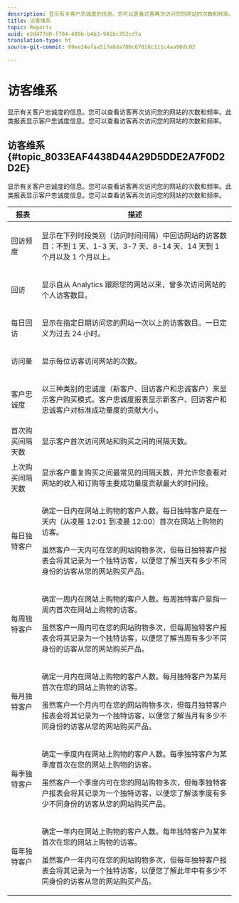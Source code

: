 ```yaml
---
description: 显示有关客户忠诚度的信息。您可以查看访客再次访问您的网站的次数和频率。此类报表显示客户忠诚度信息。您可以查看访客再次访问您的网站的次数和频率。
title: 访客维系
topic: Reports
uuid: e2d477d0-f704-489b-b4b3-941bc352cd7a
translation-type: ht
source-git-commit: 99ee24efaa517e8da700c67818c111c4aa90dc02

---
```



# 访客维系

显示有关客户忠诚度的信息。您可以查看访客再次访问您的网站的次数和频率。此类报表显示客户忠诚度信息。您可以查看访客再次访问您的网站的次数和频率。

## 访客维系 {#topic_8033EAF4438D44A29D5DDE2A7F0D2D2E}

显示有关客户忠诚度的信息。您可以查看访客再次访问您的网站的次数和频率。此类报表显示客户忠诚度信息。您可以查看访客再次访问您的网站的次数和频率。

<table id="table_486948EB47664B90BDF9915314B572B0"> 
 <thead> 
  <tr> 
   <th colname="col1" class="entry"> 报表 </th> 
   <th colname="col2" class="entry"> 描述 </th> 
  </tr> 
 </thead>
 <tbody> 
  <tr> 
   <td colname="col1"> 回访频度 </td> 
   <td colname="col2"> <p>显示在下列时段类别（访问时间间隔）中回访网站的访客数目：不到 1 天、1-3 天、3-7 天、8-14 天、14 天到 1 个月以及 1 个月以上。 </p> </td> 
  </tr> 
  <tr> 
   <td colname="col1"> 回访 </td> 
   <td colname="col2"> <p>显示自从 Analytics 跟踪您的网站以来，曾多次访问网站的个人访客数目。 </p> </td> 
  </tr> 
  <tr> 
   <td colname="col1"> 每日回访 </td> 
   <td colname="col2"> <p>显示在指定日期访问您的网站一次以上的访客数目。一日定义为过去 24 小时。 </p> </td> 
  </tr> 
  <tr> 
   <td colname="col1"> 访问量 </td> 
   <td colname="col2"> <p>显示每位访客访问网站的次数。 </p> </td> 
  </tr> 
  <tr> 
   <td colname="col1"> 客户忠诚度 </td> 
   <td colname="col2"> <p>以三种类别的忠诚度（新客户、回访客户和忠诚客户）来显示客户购买模式。<span class="wintitle">客户忠诚度</span>报表显示新客户、回访客户和忠诚客户对标准成功量度的贡献大小。 </p> </td> 
  </tr> 
  <tr> 
   <td colname="col1"> 首次购买间隔天数 </td> 
   <td colname="col2"> <p>显示客户首次访问网站和购买之间的间隔天数。 </p> </td> 
  </tr> 
  <tr> 
   <td colname="col1"> 上次购买间隔天数 </td> 
   <td colname="col2"> <p>显示客户重复购买之间最常见的间隔天数，并允许您查看对网站的收入和订购等主要成功量度贡献最大的时间段。 </p> </td> 
  </tr> 
  <tr> 
   <td colname="col1"> 每日独特客户 </td> 
   <td colname="col2"> <p>确定一日内在网站上购物的客户人数。每日独特客户是在一天内（从凌晨 12:01 到凌晨 12:00）首次在网站上购物的访客。 </p> <p>虽然客户一天内可在您的网站购物多次，但<span class="wintitle">每日独特客户</span>报表会将其记录为一个独特访客，以便您了解当天有多少不同身份的访客从您的网站购买产品。 </p> </td> 
  </tr> 
  <tr> 
   <td colname="col1"> 每周独特客户 </td> 
   <td colname="col2"> <p>确定一周内在网站上购物的客户人数。每周独特客户是指一周内首次在网站上购物的访客。 </p> <p>虽然客户一周内可在您的网站购物多次，但<span class="wintitle">每周独特客户</span>报表会将其记录为一个独特访客，以便您了解当周有多少不同身份的访客从您的网站购买产品。 </p> </td> 
  </tr> 
  <tr> 
   <td colname="col1"> 每月独特客户 </td> 
   <td colname="col2"> <p>确定一月内在网站上购物的客户人数。每月独特客户为某月首次在您的网站上购物的访客。 </p> <p>虽然客户一个月内可在您的网站购物多次，但<span class="wintitle">每月独特客户</span>报表会将其记录为一个独特访客，以便您了解当月有多少不同身份的访客从您的网站购买产品。 </p> </td> 
  </tr> 
  <tr> 
   <td colname="col1"> 每季独特客户 </td> 
   <td colname="col2"> <p>确定一季度内在网站上购物的客户人数。每季独特客户为某季度首次在您的网站上购物的访客。 </p> <p>虽然客户一个季度内可在您的网站购物多次，但<span class="wintitle">每季独特客户</span>报表会将其记录为一个独特访客，以便您了解该季度有多少不同身份的访客从您的网站购买产品。 </p> </td> 
  </tr> 
  <tr> 
   <td colname="col1"> 每年独特客户 </td> 
   <td colname="col2"> <p>确定一年内在网站上购物的客户人数。每年独特客户为某年首次在您的网站上购物的访客。 </p> <p>虽然客户一年内可在您的网站购物多次，但<span class="wintitle">每年独特客户</span>报表会将其记录为一个独特访客，以便您了解此年中有多少不同身份的访客从您的网站购买产品。 </p> </td> 
  </tr> 
 </tbody> 
</table>

